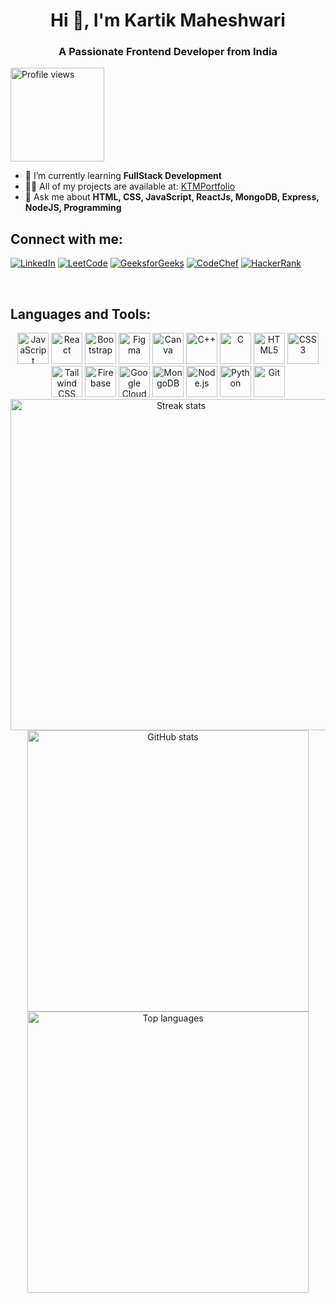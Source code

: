 <h1 align="center">Hi 👋, I'm Kartik Maheshwari</h1>
<h3 align="center">A Passionate Frontend Developer from India</h3>

<p align="left">
  <img src="https://komarev.com/ghpvc/?username=kartik-maheshwari&label=Profile%20views&color=0e75b6&style=flat" alt="Profile views" width="150"/>
</p>

- 🌱 I’m currently learning **FullStack Development**
- 👨‍💻 All of my projects are available at: [KTMPortfolio](https://kartik-maheshwari.github.io/ktmportfolio/)
- 💬 Ask me about **HTML, CSS, JavaScript, ReactJs, MongoDB, Express, NodeJS, Programming**

<!-- - 📫 How to reach me **abc* --> 
<!-- - 📄 Know about my experiences [daalni hai](daalni hai) -->

## Connect with me:

[![LinkedIn](https://img.shields.io/badge/LinkedIn-0077B5?style=for-the-badge&logo=linkedin&logoColor=white)][linkedin]
[![LeetCode](https://img.shields.io/badge/-LeetCode-FFA116?style=for-the-badge&logo=LeetCode&logoColor=black)][leetcode]
[![GeeksforGeeks](https://img.shields.io/badge/GeeksforGeeks-298D46?style=for-the-badge&logo=geeksforgeeks&logoColor=white)][gfg]
[![CodeChef](https://img.shields.io/badge/-CodeChef-5B4638?style=for-the-badge&logo=CodeChef&logoColor=white)][codechef]
[![HackerRank](https://img.shields.io/badge/-Hackerrank-2EC866?style=for-the-badge&logo=HackerRank&logoColor=white)][hackerrank]

[linkedin]: https://www.linkedin.com/in/kartik-maheshwari-53275723b
[leetcode]: https://leetcode.com/KartikMaheshwari07
[gfg]: https://auth.geeksforgeeks.org/user/kartikmaheshwari07
[codechef]: https://www.codechef.com/users/kartikm_07
[hackerrank]: https://www.hackerrank.com/CSB_21B0121089

<br/>

## Languages and Tools:

<div align="center">
  <img src="https://cdn.jsdelivr.net/gh/devicons/devicon/icons/javascript/javascript-original.svg" height="50" alt="JavaScript" />
  <img src="https://cdn.jsdelivr.net/gh/devicons/devicon/icons/react/react-original.svg" height="50" alt="React" />
  <img src="https://cdn.jsdelivr.net/gh/devicons/devicon/icons/bootstrap/bootstrap-original.svg" height="50" alt="Bootstrap" />
  <img src="https://cdn.jsdelivr.net/gh/devicons/devicon/icons/figma/figma-original.svg" height="50" alt="Figma" />
  <img src="https://cdn.jsdelivr.net/gh/devicons/devicon/icons/canva/canva-original.svg" height="50" alt="Canva" />
  <img src="https://cdn.jsdelivr.net/gh/devicons/devicon/icons/cplusplus/cplusplus-original.svg" height="50" alt="C++" />
  <img src="https://cdn.jsdelivr.net/gh/devicons/devicon/icons/c/c-original.svg" height="50" alt="C" />
  <img src="https://cdn.jsdelivr.net/gh/devicons/devicon/icons/html5/html5-original.svg" height="50" alt="HTML5" />
  <img src="https://cdn.jsdelivr.net/gh/devicons/devicon/icons/css3/css3-original.svg" height="50" alt="CSS3" />
  <img src="https://www.vectorlogo.zone/logos/tailwindcss/tailwindcss-icon.svg" height="50" alt="Tailwind CSS" />
  <img src="https://cdn.jsdelivr.net/gh/devicons/devicon/icons/firebase/firebase-plain.svg" height="50" alt="Firebase" />
  <img src="https://cdn.jsdelivr.net/gh/devicons/devicon/icons/googlecloud/googlecloud-original.svg" height="50" alt="Google Cloud" />
  <img src="https://cdn.jsdelivr.net/gh/devicons/devicon/icons/mongodb/mongodb-original.svg" height="50" alt="MongoDB" />
  <img src="https://cdn.jsdelivr.net/gh/devicons/devicon/icons/nodejs/nodejs-original.svg" height="50" alt="Node.js" />
  <img src="https://cdn.jsdelivr.net/gh/devicons/devicon/icons/python/python-original.svg" height="50" alt="Python" />
  <img src="https://cdn.jsdelivr.net/gh/devicons/devicon/icons/git/git-original.svg" height="50" alt="Git" />
</div>

<div align="center">
  <img src="https://github-readme-streak-stats.herokuapp.com/?user=Kartik-Maheshwari&theme=vue-dark&hide_border=true" alt="Streak stats" width="530"/><br/>
  <img src="https://github-readme-stats.vercel.app/api?username=Kartik-Maheshwari&theme=vue-dark&show_icons=true&hide_border=true&count_private=true" alt="GitHub stats" width="450"/><br/>
  <img src="https://github-readme-stats.vercel.app/api/top-langs/?username=Kartik-Maheshwari&theme=vue-dark&show_icons=true&hide_border=true&layout=compact" alt="Top languages" width="450"/>
</div>
